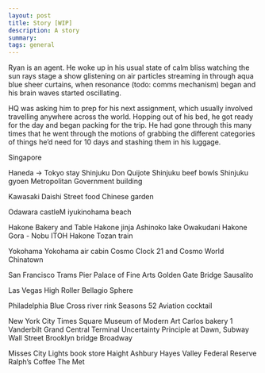 ```yaml
---
layout: post
title: Story [WIP]
description: A story
summary: 
tags: general
---
```


Ryan is an agent. He woke up in his usual state of calm bliss watching the sun rays stage a show glistening on air particles streaming in through aqua blue sheer curtains, when resonance (todo: comms mechanism) began and his brain waves started oscillating.

HQ was asking him to prep for his next assignment, which usually involved travelling anywhere across the world. Hopping out of his bed, he got ready for the day and began packing for the trip. He had gone through this many times that he went through the motions of grabbing the different categories of things he’d need for 10 days and stashing them in his luggage.

Singapore

Haneda → Tokyo stay
Shinjuku Don Quijote
Shinjuku beef bowls
Shinjuku gyoen
Metropolitan Government building

Kawasaki Daishi
Street food
Chinese garden

Odawara castleM
iyukinohama beach

Hakone
Bakery and Table
Hakone jinja
Ashinoko lake
Owakudani
Hakone Gora - Nobu ITOH
Hakone Tozan train

Yokohama
Yokohama air cabin
Cosmo Clock 21 and Cosmo World
Chinatown

San Francisco
Trams
Pier
Palace of Fine Arts
Golden Gate Bridge
Sausalito

Las Vegas
High Roller
Bellagio
Sphere

Philadelphia
Blue Cross river rink
Seasons 52 Aviation cocktail

New York City
Times Square
Museum of Modern Art
Carlos bakery
1 Vanderbilt
Grand Central Terminal
Uncertainty Principle at Dawn, Subway
Wall Street
Brooklyn bridge
Broadway

Misses
City Lights book store
Haight Ashbury
Hayes Valley
Federal Reserve
Ralph’s Coffee
The Met

